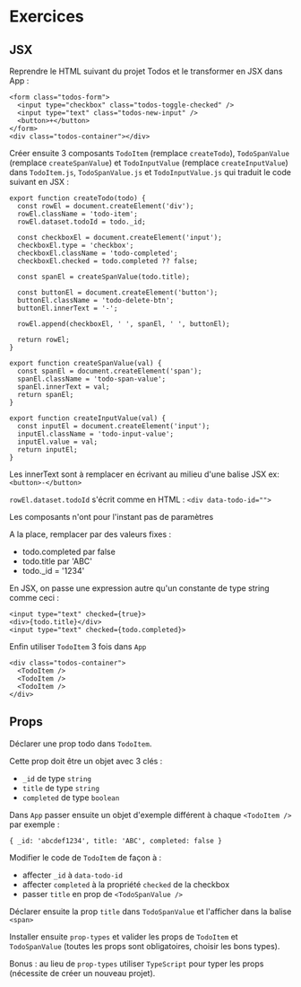 # Exercices

## JSX

Reprendre le HTML suivant du projet Todos et le transformer en JSX dans App :

```
<form class="todos-form">
  <input type="checkbox" class="todos-toggle-checked" />
  <input type="text" class="todos-new-input" />
  <button>+</button>
</form>
<div class="todos-container"></div>
```

Créer ensuite 3 composants `TodoItem` (remplace `createTodo`), `TodoSpanValue` (remplace `createSpanValue`) et `TodoInputValue` (remplace `createInputValue`) dans `TodoItem.js`, `TodoSpanValue.js` et `TodoInputValue.js` qui traduit le code suivant en JSX :

```
export function createTodo(todo) {
  const rowEl = document.createElement('div');
  rowEl.className = 'todo-item';
  rowEl.dataset.todoId = todo._id;

  const checkboxEl = document.createElement('input');
  checkboxEl.type = 'checkbox';
  checkboxEl.className = 'todo-completed';
  checkboxEl.checked = todo.completed ?? false;

  const spanEl = createSpanValue(todo.title);

  const buttonEl = document.createElement('button');
  buttonEl.className = 'todo-delete-btn';
  buttonEl.innerText = '-';

  rowEl.append(checkboxEl, ' ', spanEl, ' ', buttonEl);

  return rowEl;
}

export function createSpanValue(val) {
  const spanEl = document.createElement('span');
  spanEl.className = 'todo-span-value';
  spanEl.innerText = val;
  return spanEl;
}

export function createInputValue(val) {
  const inputEl = document.createElement('input');
  inputEl.className = 'todo-input-value';
  inputEl.value = val;
  return inputEl;
}
```

Les innerText sont à remplacer en écrivant au milieu d'une balise JSX
ex: `<button>-</button>`

`rowEl.dataset.todoId` s'écrit comme en HTML : `<div data-todo-id="">`

Les composants n'ont pour l'instant pas de paramètres

A la place, remplacer par des valeurs fixes :
- todo.completed par false
- todo.title par 'ABC'
- todo._id = '1234'

En JSX, on passe une expression autre qu'un constante de type string comme ceci :

```
<input type="text" checked={true}>
<div>{todo.title}</div>
<input type="text" checked={todo.completed}>
```

Enfin utiliser `TodoItem` 3 fois dans `App`

```
<div class="todos-container">
  <TodoItem />
  <TodoItem />
  <TodoItem />
</div>
```

## Props

Déclarer une prop todo dans `TodoItem`.

Cette prop doit être un objet avec 3 clés :
- `_id` de type `string`
- `title` de type `string`
- `completed` de type `boolean`

Dans `App` passer ensuite un objet d'exemple différent à chaque `<TodoItem />` par exemple :

```
{ _id: 'abcdef1234', title: 'ABC', completed: false }
```

Modifier le code de `TodoItem` de façon à :
- affecter `_id` à `data-todo-id`
- affecter `completed` à la propriété `checked` de la checkbox
- passer `title` en prop de `<TodoSpanValue />`

Déclarer ensuite la prop `title` dans `TodoSpanValue` et l'afficher dans la balise `<span>`

Installer ensuite `prop-types` et valider les props de `TodoItem` et `TodoSpanValue` (toutes les props sont obligatoires, choisir les bons types).

Bonus : au lieu de `prop-types` utiliser `TypeScript` pour typer les props (nécessite de créer un nouveau projet).